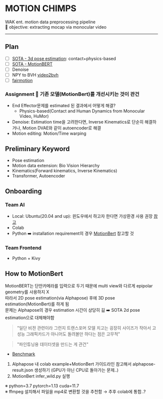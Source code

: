 # MOTION CHIMPS
WAK ent. motion data preprocessing pipeline  
🎯 objective: extracting mocap via monocular video

---

## Plan

- [ ] [SOTA - 3d pose estimation](https://github.com/davrempe/contact-human-dynamics): contact+physics-based
- [ ] [SOTA - MotionBERT](https://github.com/Walter0807/MotionBERT)
- [ ] Denoise
- [ ] NPY to BVH [video2bvh](https://github.com/KevinLTT/video2bvh)
- [ ] [fairmotion](https://github.com/facebookresearch/fairmotion)

### Assignment 🎯 기존 모델(MotionBert)를 개선시키는 것이 관건
- End Effector문제를 estimated 된 결과에서 어떻게 해결?
  - Physics-based(Contact and Human Dynamics from Monocular Video, HuMor)
- Denoise: Estimation time을 고려한다면, Inverse Kinematics로 단순히 해결하거나, Motion DVAE와 같이 autoencoder로 해결
- Motion editing: Motion/Time warping

## Preliminary Keyword
- Pose estimation
- Motion data extension: Bio Vision Hierarchy
- Kinematics(Forward kinematics, Inverse Kinematics)
- Transformer, Autoencoder

## Onboarding

### Team AI
- Local: Ubuntu(20.04 and up): 윈도우에서 하고자 한다면 가상환경 사용 권장 [참고](https://ingu627.github.io/tips/install_ubuntu/)
- Colab
- Python ➡️ installation requirement의 경우 [MotionBert](https://github.com/Walter0807/MotionBERT) 참고할 것


### Team Frontend
- Python + Kivy

## How to MotionBert

MotionBERT는 단안카메라를 입력으로 두기 때문에 multi view와 다르게 epipolar geometry를 사용하지 X  
따라서 2D pose estimation(via Alphapose) 후에 3D pose estimation(MotionBert)를 하게 됨  
문제는 Alphapose의 경우 estimation 시간이 상당히 긺 ➡️ SOTA 2d pose estimation으로 대체해야함

> "일단 비젼 관련이라 그런지 트랜스포머 모델 치고는 굉장히 사이즈가 작아서 고성능 그래픽카드가 아니어도 돌려볼만 하다는 점은 고무적"  

> "파인튜닝용 데이터셋을 만드는 게 관건"

- [Benchmark](https://paperswithcode.com/sota/3d-human-pose-estimation-on-human36m)

1. Alphapose 내 colab example+MotionBert 가이드라인 참고해서 alphapose-result.json 생성하기 (GPU가 아닌 CPU로 돌아가는 문제..)
2. MotionBert infer_wild.py 실행

※ python=3.7 pytorch=1.13 cuda=11.7  
※ ffmpeg 설치해서 파일을 mp4로 변환할 것을 추천함 → 추후 colab에 통합..?

